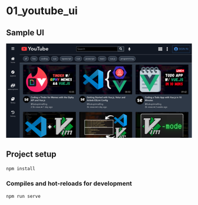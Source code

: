# 01_youtube_ui

## Sample UI
![](./demo/youtube_ui.png)

## Project setup
```
npm install
```

### Compiles and hot-reloads for development
```
npm run serve
```
